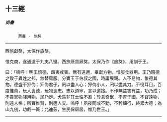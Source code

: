 

## 十三經

##### 尚書
　　　`周書 ‧ 旅獒`

* * *

西旅獻獒，太保作旅獒。

惟克商，遂通道于九夷八蠻。西旅厎貢厥獒。太保乃作《旅獒》，用訓于王。

曰：「嗚呼！明王慎德，四夷咸賓。無有遠邇，畢獻方物，惟服食器用。王乃昭德之致于異姓之邦，無替厥服。分寶玉于伯叔之國，時庸展親。人不易物，惟德其物。德盛不狎侮；狎侮君子，罔以盡人心；狎侮小人，罔以盡其力。不役耳目，百度惟貞，玩人喪德，玩物喪志。志以道寧，言以道接。不作無益害有益，功乃成；不貴異物賤用物，民乃足。犬馬非其土性不畜；珍禽奇獸，不育于國。不寶遠物，則遠人格；所寶惟賢，則邇人安。嗚呼！夙夜罔或不勤，不矜細行，終累大德；為山九仞，功虧一簣；允迪茲，生民保厥居，惟乃世王。」

* * *

